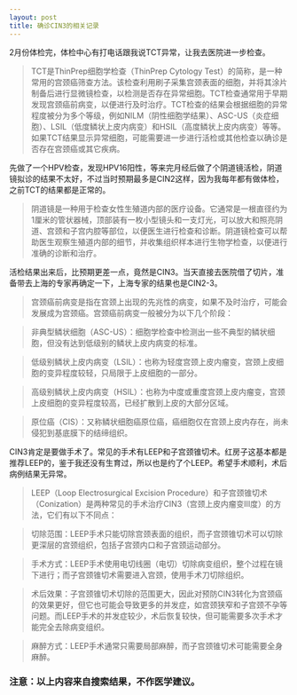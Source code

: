 ```yaml
---
layout: post
title: 确诊CIN3的相关记录
---
```


2月份体检完，体检中心有打电话跟我说TCT异常，让我去医院进一步检查。
> TCT是ThinPrep细胞学检查（ThinPrep Cytology Test）的简称，是一种常用的宫颈癌筛查方法。该检查利用刷子采集宫颈表面的细胞，并将其涂片制备后进行显微镜检查，以检测是否存在异常细胞。TCT检查通常用于早期发现宫颈癌前病变，以便进行及时治疗。TCT检查的结果会根据细胞的异常程度被分为多个等级，例如NILM（阴性细胞学结果）、ASC-US（炎症细胞）、LSIL（低度鳞状上皮内病变）和HSIL（高度鳞状上皮内病变）等等。如果TCT结果显示异常细胞，可能需要进一步进行活检或其他检查以确诊是否存在宫颈癌或其它疾病。

先做了一个HPV检查，发现HPV16阳性，等来完月经后做了个阴道镜活检，阴道镜拟诊的结果不太好，不过当时预期最多是CIN2这样，因为我每年都有做体检，之前TCT的结果都是正常的。
> 阴道镜是一种用于检查女性生殖道内部的医疗设备。它通常是一根直径约为1厘米的管状器械，顶部装有一枚小型镜头和一支灯光，可以放大和照亮阴道、宫颈和子宫内腔等部位，以便医生进行检查和诊断。阴道镜检查可以帮助医生观察生殖道内部的细节，并收集组织样本进行生物学检查，以便进行准确的诊断和治疗。

活检结果出来后，比预期更差一点，竟然是CIN3。当天直接去医院借了切片，准备带去上海的专家再确定一下，上海专家的结果也是CIN2-3。
> 宫颈癌前病变是指在宫颈上出现的先兆性的病变，如果不及时治疗，可能会发展成为宫颈癌。宫颈癌前病变一般被分为以下几个阶段：

> 非典型鳞状细胞（ASC-US）：细胞学检查中检测出一些不典型的鳞状细胞，但没有达到低级别的鳞状上皮内病变的标准。

> 低级别鳞状上皮内病变（LSIL）：也称为轻度宫颈上皮内瘤变，宫颈上皮细胞的变异程度较轻，只局限于上皮细胞的一部分。

> 高级别鳞状上皮内病变（HSIL）：也称为中度或重度宫颈上皮内瘤变，宫颈上皮细胞的变异程度较高，已经扩散到上皮的大部分区域。

> 原位癌（CIS）：又称鳞状细胞癌原位癌，癌细胞仅在宫颈上皮内存在，尚未侵犯到基底膜下的结缔组织。

CIN3肯定是要做手术了。常见的手术有LEEP和子宫颈锥切术。红房子这基本都是推荐LEEP的，鉴于我还没有生育过，所以也是约了个LEEP。希望手术顺利，术后病例结果无异常。
> LEEP（Loop Electrosurgical Excision Procedure）和子宫颈锥切术（Conization）是两种常见的手术治疗CIN3（宫颈上皮内瘤变III度）的方法，它们有以下不同点：

> 切除范围：LEEP手术只能切除宫颈表面的组织，而子宫颈锥切术可以切除更深层的宫颈组织，包括子宫颈内口和子宫颈运动部分。

> 手术方式：LEEP手术使用电切线圈（电切）切除病变组织，整个过程在镜下进行；而子宫颈锥切术需要进入宫颈，使用手术刀切除组织。

> 术后效果：子宫颈锥切术切除的范围更大，因此对预防CIN3转化为宫颈癌的效果更好，但它也可能会导致更多的并发症，如宫颈狭窄和子宫颈不孕等问题。而LEEP手术的并发症较少，术后恢复较快，但可能需要多次手术才能完全去除病变组织。

> 麻醉方式：LEEP手术通常只需要局部麻醉，而子宫颈锥切术可能需要全身麻醉。

### 注意：以上内容来自搜索结果，不作医学建议。

